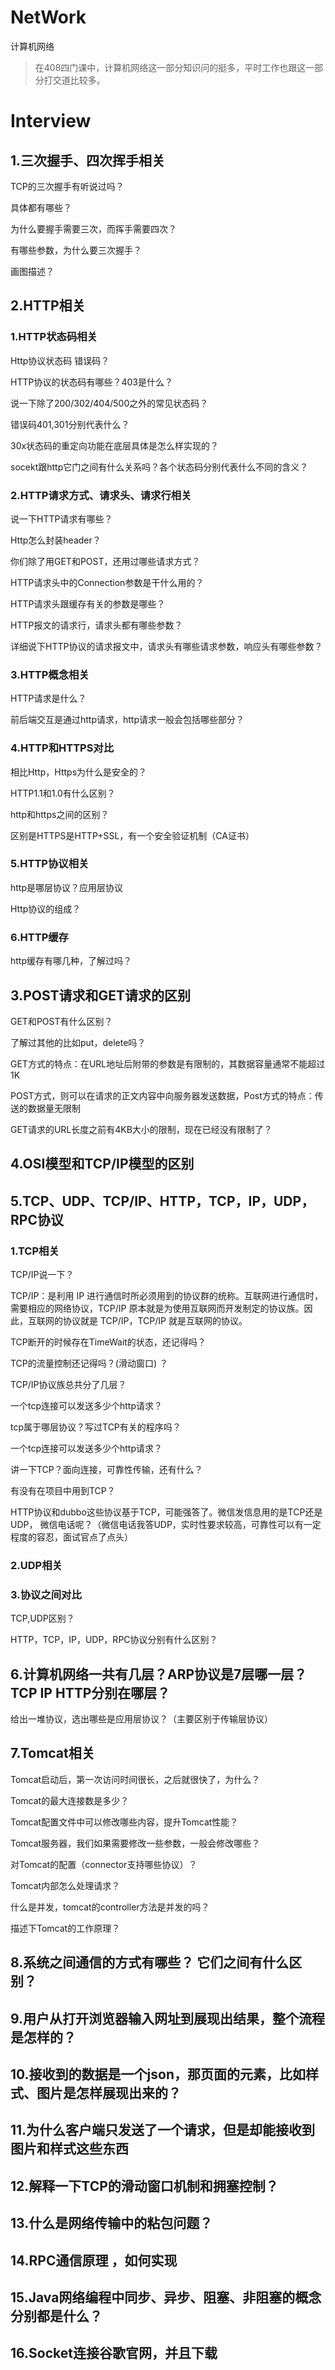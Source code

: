 # NetWork

计算机网络



> 在408四门课中，计算机网络这一部分知识问的挺多，平时工作也跟这一部分打交道比较多。

# Interview

## 1.三次握手、四次挥手相关 

TCP的三次握手有听说过吗？

具体都有哪些？

为什么要握手需要三次，而挥手需要四次？

有哪些参数，为什么要三次握手？

画图描述？



## 2.HTTP相关

### 1.HTTP状态码相关

Http协议状态码  错误码？

HTTP协议的状态码有哪些？403是什么？

说一下除了200/302/404/500之外的常见状态码？

错误码401,301分别代表什么？

30x状态码的重定向功能在底层具体是怎么样实现的？

socekt跟http它门之间有什么关系吗？各个状态码分别代表什么不同的含义？



### 2.HTTP请求方式、请求头、请求行相关

说一下HTTP请求有哪些？

Http怎么封装header？

你们除了用GET和POST，还用过哪些请求方式？

HTTP请求头中的Connection参数是干什么用的？

 HTTP请求头跟缓存有关的参数是哪些？

 HTTP报文的请求行，请求头都有哪些参数？

详细说下HTTP协议的请求报文中，请求头有哪些请求参数，响应头有哪些参数？



### 3.HTTP概念相关

HTTP请求是什么？

前后端交互是通过http请求，http请求一般会包括哪些部分？



### 4.HTTP和HTTPS对比

相比Http，Https为什么是安全的？

 HTTP1.1和1.0有什么区别？

http和https之间的区别？

区别是HTTPS是HTTP+SSL，有一个安全验证机制（CA证书）



### 5.HTTP协议相关

http是哪层协议？应用层协议

Http协议的组成？



### 6.HTTP缓存

http缓存有哪几种，了解过吗？



## 3.POST请求和GET请求的区别

GET和POST有什么区别？

了解过其他的比如put，delete吗？

GET方式的特点：在URL地址后附带的参数是有限制的，其数据容量通常不能超过1K

POST方式，则可以在请求的正文内容中向服务器发送数据，Post方式的特点：传送的数据量无限制



GET请求的URL长度之前有4KB大小的限制，现在已经没有限制了？



## 4.OSI模型和TCP/IP模型的区别



## 5.TCP、UDP、TCP/IP、HTTP，TCP，IP，UDP，RPC协议

### 1.TCP相关

TCP/IP说一下？

TCP/IP：是利用 IP 进行通信时所必须用到的协议群的统称。互联网进行通信时，需要相应的网络协议，TCP/IP 原本就是为使用互联网而开发制定的协议族。因此，互联网的协议就是 TCP/IP，TCP/IP 就是互联网的协议。



TCP断开的时候存在TimeWait的状态，还记得吗？

TCP的流量控制还记得吗？(滑动窗口) ？

TCP/IP协议族总共分了几层？

一个tcp连接可以发送多少个http请求？

tcp属于哪层协议？写过TCP有关的程序吗？

一个tcp连接可以发送多少个http请求？

讲一下TCP？面向连接，可靠性传输，还有什么？

有没有在项目中用到TCP？

HTTP协议和dubbo这些协议基于TCP，可能强答了。微信发信息用的是TCP还是UDP，  微信电话呢？（微信电话我答UDP，实时性要求较高，可靠性可以有一定程度的容忍，面试官点了点头）



### 2.UDP相关



### 3.协议之间对比

TCP,UDP区别？

HTTP，TCP，IP，UDP，RPC协议分别有什么区别？



## 6.计算机网络一共有几层？ARP协议是7层哪一层？TCP IP HTTP分别在哪层？

给出一堆协议，选出哪些是应用层协议？（主要区别于传输层协议）



## 7.Tomcat相关

Tomcat启动后，第一次访问时间很长，之后就很快了，为什么？

Tomcat的最大连接数是多少？

Tomcat配置文件中可以修改哪些内容，提升Tomcat性能？

 Tomcat服务器，我们如果需要修改一些参数，一般会修改哪些？

对Tomcat的配置（connector支持哪些协议）？

Tomcat内部怎么处理请求？

什么是并发，tomcat的controller方法是并发的吗？

描述下Tomcat的工作原理？



## 8.系统之间通信的方式有哪些？ 它们之间有什么区别？



## 9.用户从打开浏览器输入网址到展现出结果，整个流程是怎样的？



## 10.接收到的数据是一个json，那页面的元素，比如样式、图片是怎样展现出来的？



## 11.为什么客户端只发送了一个请求，但是却能接收到图片和样式这些东西





## 12.解释一下TCP的滑动窗口机制和拥塞控制？



## 13.什么是网络传输中的粘包问题？



## 14.RPC通信原理 ，如何实现



## 15.Java网络编程中同步、异步、阻塞、非阻塞的概念分别都是什么？



## 16.Socket连接谷歌官网，并且下载







